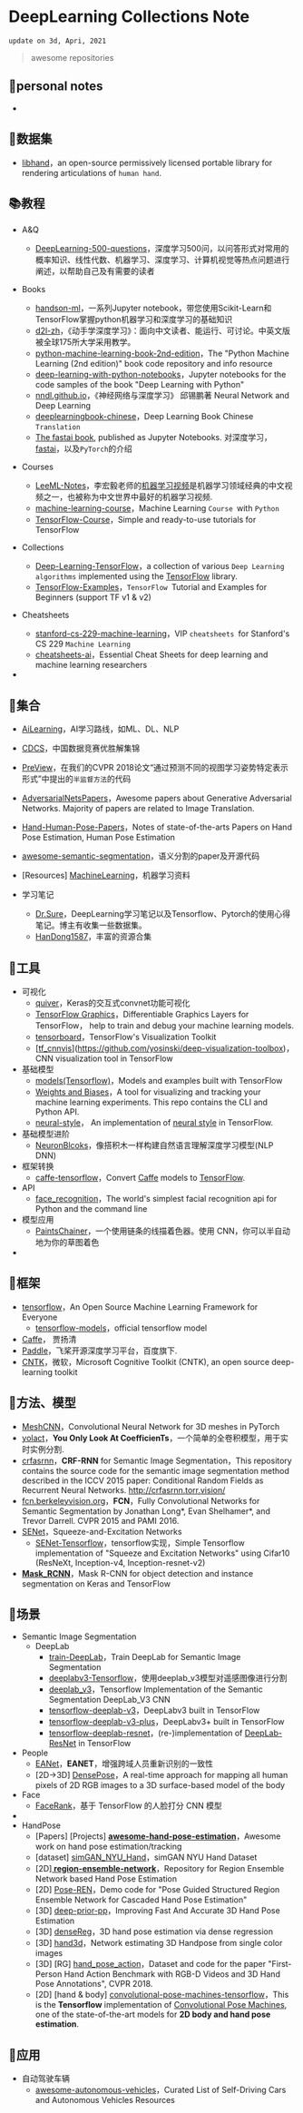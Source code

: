 # DeepLearning Collections Note

`update on 3d, Apri, 2021`

> awesome repositories

## 🏹personal  notes

- 

## 💾数据集

- [libhand](https://github.com/libhand/libhand)，an open-source permissively licensed portable library for rendering articulations of `human hand`.

## 📚教程

- A&Q
  - [DeepLearning-500-questions](https://github.com/scutan90/DeepLearning-500-questions)，深度学习500问，以问答形式对常用的概率知识、线性代数、机器学习、深度学习、计算机视觉等热点问题进行阐述，以帮助自己及有需要的读者

- Books
  - [handson-ml](https://github.com/ageron/handson-ml)，一系列Jupyter notebook，带您使用Scikit-Learn和TensorFlow掌握python机器学习和深度学习的基础知识
  - [d2l-zh](https://github.com/d2l-ai/d2l-zh)，《动手学深度学习》：面向中文读者、能运行、可讨论。中英文版被全球175所大学采用教学。
  - [python-machine-learning-book-2nd-edition](https://github.com/rasbt/python-machine-learning-book-2nd-edition)，The "Python Machine Learning (2nd edition)" book code repository and info resource
  - [deep-learning-with-python-notebooks](https://github.com/fchollet/deep-learning-with-python-notebooks)，Jupyter notebooks for the code samples of the book "Deep Learning with Python"
  - [nndl.github.io](https://github.com/nndl/nndl.github.io)，《神经网络与深度学习》 邱锡鹏著 Neural Network and Deep Learning
  - [deeplearningbook-chinese](https://github.com/exacity/deeplearningbook-chinese)，Deep Learning Book Chinese `Translation`
  - [The fastai book](https://github.com/fastai/fastbook), published as Jupyter Notebooks. 对深度学习，[fastai](https://docs.fast.ai/)，以及`PyTorch`的介绍
- Courses
  - [LeeML-Notes](https://github.com/datawhalechina/leeml-notes)，李宏毅老师的[机器学习视频](http://speech.ee.ntu.edu.tw/~tlkagk/courses_ML17.html)是机器学习领域经典的中文视频之一，也被称为中文世界中最好的机器学习视频.
  - [machine-learning-course](https://github.com/instillai/machine-learning-course)，Machine Learning `Course `with `Python`
  - [TensorFlow-Course](https://github.com/instillai/TensorFlow-Course)，Simple and ready-to-use tutorials for TensorFlow
- Collections
  - [Deep-Learning-TensorFlow](https://github.com/gabrieleangeletti/Deep-Learning-TensorFlow)，a collection of various `Deep Learning algorithms` implemented using the [TensorFlow](http://www.tensorflow.org/) library.
  - [TensorFlow-Examples](https://github.com/aymericdamien/TensorFlow-Examples)，`TensorFlow `Tutorial and Examples for Beginners (support TF v1 & v2)
- Cheatsheets
  - [stanford-cs-229-machine-learning](https://github.com/afshinea/stanford-cs-229-machine-learning)，VIP `cheatsheets `for Stanford's CS 229 `Machine Learning`
  - [cheatsheets-ai](https://github.com/kailashahirwar/cheatsheets-ai)，Essential Cheat Sheets for deep learning and machine learning researchers
- 

## 📁集合

- [AiLearning](https://github.com/apachecn/AiLearning)，AI学习路线，如ML、DL、NLP
- [CDCS](https://github.com/geekinglcq/CDCS)，中国数据竞赛优胜解集锦
- [PreView](https://github.com/poier/PreView)，在我们的CVPR 2018论文“通过预测不同的视图学习姿势特定表示形式”中提出的`半监督方法`的代码
- [AdversarialNetsPapers](https://github.com/zhangqianhui/AdversarialNetsPapers)，Awesome papers about Generative Adversarial Networks. Majority of papers are related to Image Translation.
- [Hand-Human-Pose-Papers](https://github.com/TerenceCYJ/Hand-Human-Pose-Papers)，Notes of state-of-the-arts Papers on Hand Pose Estimation, Human Pose Estimation

- [awesome-semantic-segmentation](https://github.com/mrgloom/awesome-semantic-segmentation)，语义分割的paper及开源代码
- [Resources] [MachineLearning](https://github.com/allmachinelearning/MachineLearning)，机器学习资料
- 学习笔记
  - [Dr.Sure](https://github.com/wangqingbaidu/Dr.Sure)，DeepLearning学习笔记以及Tensorflow、Pytorch的使用心得笔记。博主有收集一些数据集。
  - [HanDong1587](https://handong1587.github.io/index.html)，丰富的资源合集

## 🎨工具

- 可视化
  - [quiver](https://github.com/keplr-io/quiver)，Keras的交互式convnet功能可视化
  - [TensorFlow Graphics](https://github.com/tensorflow/graphics)，Differentiable Graphics Layers for TensorFlow， help to train and debug your machine learning models.
  - [tensorboard](https://github.com/tensorflow/tensorboard)，TensorFlow's Visualization Toolkit
  - [[tf_cnnvis](https://github.com/InFoCusp/tf_cnnvis)](https://github.com/yosinski/deep-visualization-toolbox)，CNN visualization tool in TensorFlow
- 基础模型
  - [models(Tensorflow)](https://github.com/tensorflow/models)，Models and examples built with TensorFlow
  - [Weights and Biases](https://github.com/wandb/client)，A tool for visualizing and tracking your machine learning experiments. This repo contains the CLI and Python API.
  - [neural-style](https://github.com/anishathalye/neural-style)， An implementation of [neural style](http://arxiv.org/pdf/1508.06576v2.pdf) in TensorFlow.
- 基础模型进阶
  - [NeuronBlcoks](https://github.com/microsoft/NeuronBlocks)，像搭积木一样构建自然语言理解深度学习模型(NLP DNN)
- 框架转换
  - [caffe-tensorflow](https://github.com/ethereon/caffe-tensorflow)，Convert [Caffe](https://github.com/BVLC/caffe/) models to [TensorFlow](https://github.com/tensorflow/tensorflow).
- API
  - [face_recognition](https://github.com/ageitgey/face_recognition)，The world's simplest facial recognition api for Python and the command line
- 模型应用
  - [PaintsChainer](https://github.com/pfnet/PaintsChainer)，一个使用链条的线描着色器。使用 CNN，你可以半自动地为你的草图着色
- 

## 🧮框架

- [tensorflow](https://github.com/tensorflow/tensorflow)，An Open Source Machine Learning Framework for Everyone
  - [tensorflow-models](https://github.com/tensorflow/models)，official tensorflow model
- [Caffe](https://github.com/BVLC/caffe/)， 贾扬清
- [Paddle](https://github.com/PaddlePaddle/Paddle)，飞桨开源深度学习平台，百度旗下.
- [CNTK](https://github.com/microsoft/CNTK)，微软，Microsoft Cognitive Toolkit (CNTK), an open source deep-learning toolkit

## 🎉方法、模型

- [MeshCNN](https://github.com/ranahanocka/MeshCNN)，Convolutional Neural Network for 3D meshes in PyTorch
- [yolact](https://github.com/dbolya/yolact)，**You Only Look At CoefficienTs**，一个简单的全卷积模型，用于实时实例分割.
- [crfasrnn](https://github.com/torrvision/crfasrnn)，**CRF-RNN** for Semantic Image Segmentation，This repository contains the source code for the semantic image segmentation method described in the ICCV 2015 paper: Conditional Random Fields as Recurrent Neural Networks. http://crfasrnn.torr.vision/
- [fcn.berkeleyvision.org](https://github.com/shelhamer/fcn.berkeleyvision.org)，**FCN**，Fully Convolutional Networks for Semantic Segmentation by Jonathan Long*, Evan Shelhamer*, and Trevor Darrell. CVPR 2015 and PAMI 2016.
- [SENet](https://github.com/hujie-frank/SENet)，Squeeze-and-Excitation Networks
  - [SENet-Tensorflow](https://github.com/taki0112/SENet-Tensorflow)，tensorflow实现，Simple Tensorflow implementation of "Squeeze and Excitation Networks" using Cifar10 (ResNeXt, Inception-v4, Inception-resnet-v2)
- **[ Mask_RCNN](https://github.com/matterport/Mask_RCNN)**，Mask R-CNN for object detection and instance segmentation on Keras and TensorFlow

## 🔆场景

- Semantic Image Segmentation
  - DeepLab
    - [train-DeepLab](https://github.com/martinkersner/train-DeepLab)，Train DeepLab for Semantic Image Segmentation
    - [deeplabv3-Tensorflow](https://github.com/anxiangsir/deeplabv3-Tensorflow)，使用deeplab_v3模型对遥感图像进行分割
    - [deeplab_v3](https://github.com/sthalles/deeplab_v3)，Tensorflow Implementation of the Semantic Segmentation DeepLab_V3 CNN
    - [tensorflow-deeplab-v3](https://github.com/rishizek/tensorflow-deeplab-v3)，DeepLabv3 built in TensorFlow
    - [tensorflow-deeplab-v3-plus](https://github.com/rishizek/tensorflow-deeplab-v3-plus)，DeepLabv3+ built in TensorFlow
    - [tensorflow-deeplab-resnet](https://github.com/DrSleep/tensorflow-deeplab-resnet)，(re-)implementation of [DeepLab-ResNet](http://liangchiehchen.com/projects/DeepLabv2_resnet.html) in TensorFlow
- People
  - [EANet](https://github.com/huanghoujing/EANet)，**EANET**，增强跨域人员重新识别的一致性
  - [2D->3D] [DensePose](https://github.com/facebookresearch/DensePose)，A real-time approach for mapping all human pixels of 2D RGB images to a 3D surface-based model of the body
- Face
  - [FaceRank](https://github.com/fendouai/FaceRank)，基于 TensorFlow 的人脸打分 CNN 模型
- 
- HandPose
  - [Papers] [Projects] **[ awesome-hand-pose-estimation](https://github.com/xinghaochen/awesome-hand-pose-estimation)**，Awesome work on hand pose estimation/tracking
  - [dataset] [simGAN_NYU_Hand](https://github.com/shinseung428/simGAN_NYU_Hand)，simGAN NYU Hand Dataset
  - [2D]**[ region-ensemble-network](https://github.com/guohengkai/region-ensemble-network)**，Repository for Region Ensemble Network based Hand Pose Estimation
  - [2D] [Pose-REN](https://github.com/xinghaochen/Pose-REN)，Demo code for "Pose Guided Structured Region Ensemble Network for Cascaded Hand Pose Estimation"
  - [3D] [deep-prior-pp](https://github.com/moberweger/deep-prior-pp)，Improving Fast And Accurate 3D Hand Pose Estimation
  - [3D] [denseReg](https://github.com/melonwan/denseReg)，3D hand pose estimation via dense regression
  - [3D] [hand3d](https://github.com/lmb-freiburg/hand3d)，Network estimating 3D Handpose from single color images
  - [3D] [RG] [hand_pose_action](https://github.com/guiggh/hand_pose_action)，Dataset and code for the paper "First-Person Hand Action Benchmark with RGB-D Videos and 3D Hand Pose Annotations", CVPR 2018.
  - [2D] [hand & body] [convolutional-pose-machines-tensorflow](https://github.com/timctho/convolutional-pose-machines-tensorflow)，This is the **Tensorflow** implementation of [Convolutional Pose Machines](https://github.com/shihenw/convolutional-pose-machines-release), one of the state-of-the-art models for **2D body and hand pose estimation**.

## 🎯应用

- 自动驾驶车辆
  - [awesome-autonomous-vehicles](https://github.com/manfreddiaz/awesome-autonomous-vehicles)，Curated List of Self-Driving Cars and Autonomous Vehicles Resources